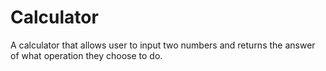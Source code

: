# Calculator
A calculator that allows user to input two numbers and returns the answer of what operation they choose to do.
